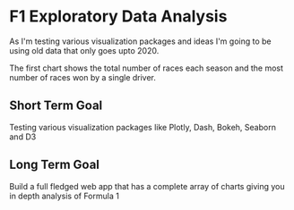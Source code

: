 # F1 Exploratory Data Analysis

As I'm testing various visualization packages and ideas I'm going to be using old data that only goes upto 2020.

The first chart shows the total number of races each season and the most number of races won by a single driver.

## Short Term Goal

Testing various visualization packages like Plotly, Dash, Bokeh, Seaborn and D3

## Long Term Goal

Build a full fledged web app that has a complete array of charts giving you in depth analysis of Formula 1